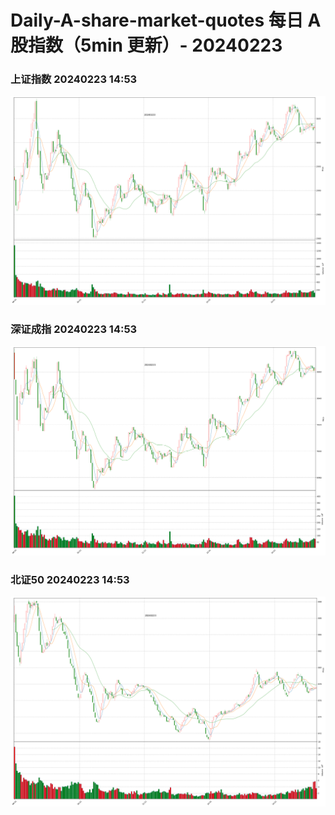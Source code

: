 
# Daily-A-share-market-quotes 每日 A 股指数（5min 更新）- 20240223

### 上证指数 20240223 14:53
![](./fig/2024/2/20240223-sh000001.png)

### 深证成指 20240223 14:53
![](./fig/2024/2/20240223-sz399001.png)

### 北证50 20240223 14:53
![](./fig/2024/2/20240223-bj899050.png)
